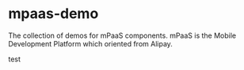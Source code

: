 # mpaas-demo
The collection of demos for mPaaS components. mPaaS is the Mobile Development Platform which oriented from Alipay.

test